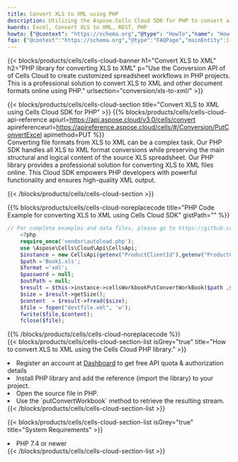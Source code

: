 ```yaml
---
title: Convert XLS to XML using PHP 
description: Utilizing the Aspose.Cells Cloud SDK for PHP to convert a XLS format file to a XML format file. 
kwords: Excel, Convert XLS to XML, REST, PHP
howto: {"@context": "https://schema.org","@type": "HowTo","name": "How to convert XLS to XML using the Cells Cloud PHP library.","description": "How to convert XLS to XML using the Cells Cloud PHP library.","image": {"@type": "ImageObject"},"url": "/php/conversion/xls-to-xml/","step": [{ "@type": "HowToStep","name": "How to convert XLS to XML using the Cells Cloud PHP library. step 1", "image": {"@type": "ImageObject",},"url": "/php/conversion/xls-to-xml/","text": "Register an account at <a href='https://dashboard.aspose.cloud/'>Dashboard</a> to get free API quota & authorization details",},{ "@type": "HowToStep","name": "How to convert XLS to XML using the Cells Cloud PHP library. step 1", "image": {"@type": "ImageObject",},"url": "/php/conversion/xls-to-xml/","text": "Install PHP library and add the reference (import the library) to your project.",},{ "@type": "HowToStep","name": "How to convert XLS to XML using the Cells Cloud PHP library. step 1", "image": {"@type": "ImageObject",},"url": "/php/conversion/xls-to-xml/","text": "Open the source file in PHP.",},{ "@type": "HowToStep","name": "How to convert XLS to XML using the Cells Cloud PHP library. step 1", "image": {"@type": "ImageObject",},"url": "/php/conversion/xls-to-xml/","text": "Use the `putConvertWorkbook` method to retrieve the resulting stream.",}, ],"supply": {"@type": "HowToSupply","name": "document"},"tool": [{"@type": "HowToTool","name": "phpstorm, Visual Studio Code, Eclipse"},{"@type": "HowToTool","name": "Aspose Cells"}],"totalTime": "PT6M"}
fqa: {"@context":"https://schema.org","@type":"FAQPage","mainEntity":[{"@type":"Question","name":"Why convert file formats in C# using REST API?","acceptedAnswer":{"@type":"Answer","text":"Documents are encoded in many ways, and some files may be incompatible with the software you use. To open and read such files, just convert them to appropriate file formats.<br/><ol><li>Install .NET SDK and add the reference (import the library) to your project.</li><li>Open the source file in C# using REST API.</li><li>Call the PutConvertWorkbookRequest() method, passing an output filename with required extension.</li><li>Get the result of conversion as a separate file.</li></ol>"}},{"@type":"Question","name":"What file formats can I convert with your C# library?","acceptedAnswer":{"@type":"Answer","text":"We support a variety of file formats for conversion using .NET library, including XLSX, Excel, xls , PDF, CSV, HTML, Markdown, XML, PNG, JPG, TIFF, Json, TXT and many more."}},{"@type":"Question","name":"What is the maximum allowed file size for conversion using this .NET library?","acceptedAnswer":{"@type":"Answer","text":"There are no file size limits for format conversions using .NET library."}}]}
---
```



{{< blocks/products/cells/cells-cloud-banner h1="Convert XLS to XML" h2="PHP library for converting XLS to XML" p="Use the Conversion API of of Cells Cloud to create customized spreadsheet workflows in PHP projects. This is a professional solution to convert XLS to XML and other document formats online using PHP." urlsection="conversion/xls-to-xml/" >}}

{{< blocks/products/cells/cells-cloud-section  title="Convert XLS to XML using Cells Cloud SDK for PHP" >}}
{{% blocks/products/cells/cells-cloud-api-reference  apiurl=https://api.aspose.cloud/v3.0/cells/convert  apireferenceurl=https://apireference.aspose.cloud/cells/#/Conversion/PutConvertExcel  apimethod=PUT %}}
<br/>
Converting file formats from XLS to XML can be a complex task. Our PHP SDK handles all XLS to XML format conversions while preserving the main structural and logical content of the source XLS spreadsheet. Our PHP library provides a professional solution for converting XLS to XML files online. This Cloud SDK empowers PHP developers with powerful functionality and ensures high-quality XML output.

{{< /blocks/products/cells/cells-cloud-section >}}

{{% blocks/products/cells/cells-cloud-noreplacecode title="PHP Code Example for converting XLS to XML using Cells Cloud SDK" gistPath="" %}}
 
```php
// For complete examples and data files, please go to https://github.com/aspose-cells-cloud/aspose-cells-cloud-php/
    <?php
    require_once('vendor\autoload.php');
    use \Aspose\Cells\Cloud\Api\CellsApi;
    $instance = new CellsApi(getenv("ProductClientId"),getenv("ProductClientSecret"));
    $path ='Book1.xls';    
    $format ='xml';
    $password = null;
    $outPath = null;      
    $result = $this->instance->cellsWorkbookPutConvertWorkBook($path ,$format, $password,  $outPath);
    $size = $result->getSize();
    $content  = $result->fread($size);
    $file = fopen("destfile.xml", 'w');
    fwrite($file,$content);
    fclose($file);
```
 
{{% /blocks/products/cells/cells-cloud-noreplacecode  %}}
<br/>
{{< blocks/products/cells/cells-cloud-section-list isGrey="true"  title="How to convert XLS to XML using the Cells Cloud PHP library." >}}
<li>Register an account at <a href="https://dashboard.aspose.cloud/">Dashboard</a> to get free API quota & authorization details</li>
<li>Install PHP library and add the reference (import the library) to your project.</li>
<li>Open the source file in PHP.</li>
<li>Use the `putConvertWorkbook` method to retrieve the resulting stream.</li>
{{< /blocks/products/cells/cells-cloud-section-list >}}

{{< blocks/products/cells/cells-cloud-section-list isGrey="true"  title="System Requirements" >}}
<li>PHP 7.4 or newer</li>
{{< /blocks/products/cells/cells-cloud-section-list >}}
